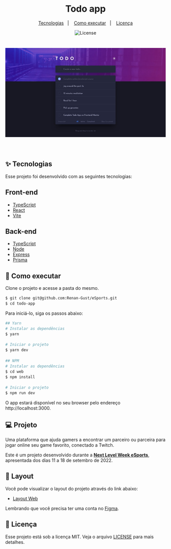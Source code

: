 <h1 align="center">Todo app</h1>

<p align="center">
  <a href="#-tecnologias">Tecnologias</a>&nbsp;&nbsp;&nbsp;|&nbsp;&nbsp;&nbsp;
  <a href="#-como-executar">Como executar</a>&nbsp;&nbsp;&nbsp;|&nbsp;&nbsp;&nbsp;
  <a href="#-licença">Licença</a>
</p>

<p align="center">
  <img alt="License" src="https://img.shields.io/static/v1?label=license&message=MIT&color=8257E5&labelColor=000000">
</p>

<h1 align="center">
    <img src="https://github.com/Renan-Gust/Todo-app/blob/main/public/images/todo-app.jpg" alt="todo-app" />
</h1>

<br>

## ✨ Tecnologias

Esse projeto foi desenvolvido com as seguintes tecnologias:

## Front-end
- [TypeScript](https://www.typescriptlang.org/)
- [React](https://reactjs.org)
- [Vite](https://vitejs.dev/)

## Back-end
- [TypeScript](https://www.typescriptlang.org/)
- [Node](https://nodejs.org/en/)
- [Express](https://expressjs.com/pt-br/)
- [Prisma](https://www.prisma.io/)

## 🚀 Como executar

Clone o projeto e acesse a pasta do mesmo.

```bash
$ git clone git@github.com:Renan-Gust/eSports.git
$ cd todo-app
```

Para iniciá-lo, siga os passos abaixo:
```bash
## Yarn
# Instalar as dependências
$ yarn

# Iniciar o projeto
$ yarn dev

## NPM
# Instalar as dependências
$ cd web
$ npm install

# Iniciar o projeto
$ npm run dev
```
O app estará disponível no seu browser pelo endereço http://localhost:3000.

## 💻 Projeto

Uma plataforma que ajuda gamers a encontrar um parceiro ou parceira para jogar online seu game favorito, conectado a Twitch.

Este é um projeto desenvolvido durante a **[Next Level Week eSports](https://nextlevelweek.com/)**, apresentada dos dias 11 a 18 de setembro de 2022.

## 🔖 Layout

Você pode visualizar o layout do projeto através do link abaixo:

- [Layout Web](https://www.figma.com/file/0wpM365ROgAkIz1xytUh5F/NLW-eSports-(Community)?node-id=6%3A23)

Lembrando que você precisa ter uma conta no [Figma](http://figma.com/).

## 📄 Licença

Esse projeto está sob a licença MIT. Veja o arquivo [LICENSE](LICENSE) para mais detalhes.
